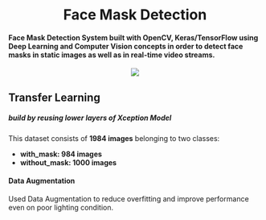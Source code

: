 <h1 align="center">Face Mask Detection</h1>
<h4>Face Mask Detection System built with OpenCV, Keras/TensorFlow using Deep Learning and Computer Vision concepts in order to detect face masks in static images as well as in real-time video streams.</h4>
<div align = "center">
<img src = "https://github.com/Akhil-Tony/Face-Mask-Detection/blob/master/20220814_011941.gif" />
</div>
<h2> Transfer Learning </h2>
<h5> build by reusing lower layers of Xception Model </h5>

This dataset consists of __1984 images__ belonging to two classes:
<br>
*	__with_mask: 984 images__
*	__without_mask: 1000 images__

<h4> Data Augmentation </h4>
Used Data Augmentation to reduce overfitting and improve performance even on poor lighting condition.

